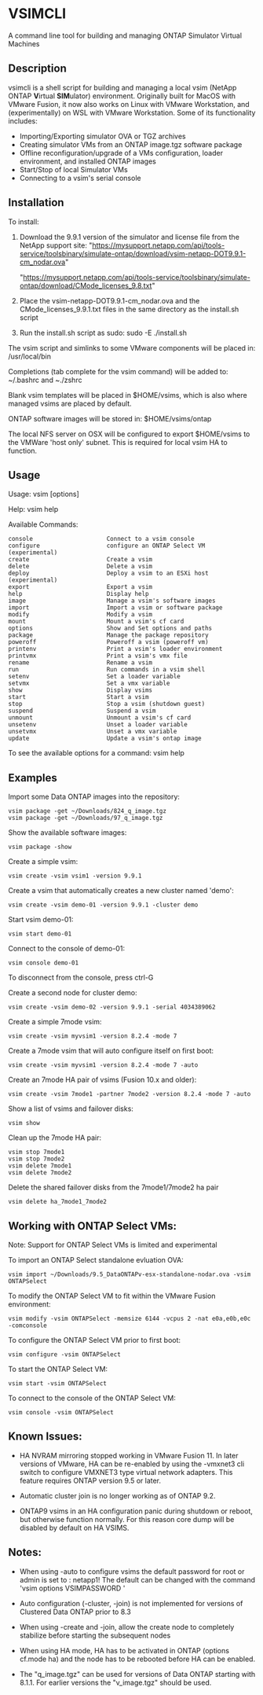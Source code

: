 # VSIMCLI
A command line tool for building and managing ONTAP Simulator Virtual Machines

## Description

vsimcli is a shell script for building and managing a local vsim (NetApp ONTAP **V**irtual **SIM**ulator) environment.  Originally built for MacOS with VMware Fusion, it now also works on Linux with VMware Workstation, and (experimentally) on WSL with VMware Workstation. Some of its functionality includes:
 - Importing/Exporting simulator OVA or TGZ archives
 - Creating simulator VMs from an ONTAP image.tgz software package
 - Offline reconfiguration/upgrade of a VMs configuration, loader environment, and installed ONTAP images
 - Start/Stop of local Simulator VMs
 - Connecting to a vsim's serial console

## Installation

To install:
  1. Download the 9.9.1 version of the simulator and license file from the NetApp support site:
     "https://mysupport.netapp.com/api/tools-service/toolsbinary/simulate-ontap/download/vsim-netapp-DOT9.9.1-cm_nodar.ova"

     "https://mysupport.netapp.com/api/tools-service/toolsbinary/simulate-ontap/download/CMode_licenses_9.8.txt"

  2. Place the vsim-netapp-DOT9.9.1-cm_nodar.ova and the CMode_licenses_9.9.1.txt files in the same directory as the install.sh script

  3. Run the install.sh script as sudo:
       sudo -E ./install.sh

The vsim script and simlinks to some VMware components will be placed in: /usr/local/bin

Completions (tab complete for the vsim command) will be added to: ~/.bashrc and ~./zshrc

Blank vsim templates will be placed in $HOME/vsims, which is also where managed vsims are placed by default.

ONTAP software images will be stored in: $HOME/vsims/ontap

The local NFS server on OSX will be configured to export $HOME/vsims to the VMWare 'host only' subnet.  This is required for local vsim HA to function.

## Usage

Usage:
vsim <command> [options]

Help:
vsim help <command>

Available Commands:

    console                     Connect to a vsim console
    configure                   configure an ONTAP Select VM (experimental)
    create                      Create a vsim
    delete                      Delete a vsim
    deploy                      Deploy a vsim to an ESXi host (experimental)
    export                      Export a vsim
    help                        Display help
    image                       Manage a vsim's software images
    import                      Import a vsim or software package
    modify                      Modify a vsim
    mount                       Mount a vsim's cf card
    options                     Show and Set options and paths
    package                     Manage the package repository
    poweroff                    Poweroff a vsim (poweroff vm)
    printenv                    Print a vsim's loader environment
    printvmx                    Print a vsim's vmx file
    rename                      Rename a vsim
    run                         Run commands in a vsim shell
    setenv                      Set a loader variable
    setvmx                      Set a vmx variable
    show                        Display vsims
    start                       Start a vsim
    stop                        Stop a vsim (shutdown guest)
    suspend                     Suspend a vsim
    unmount                     Unmount a vsim's cf card
    unsetenv                    Unset a loader variable
    unsetvmx                    Unset a vmx variable
    update                      Update a vsim's ontap image



To see the available options for a command:
vsim help <command>

## Examples

Import some Data ONTAP images into the repository:

    vsim package -get ~/Downloads/824_q_image.tgz
    vsim package -get ~/Downloads/97_q_image.tgz

Show the available software images:

    vsim package -show

Create a simple vsim:

    vsim create -vsim vsim1 -version 9.9.1

Create a vsim that automatically creates a new cluster named 'demo':

    vsim create -vsim demo-01 -version 9.9.1 -cluster demo

Start vsim demo-01:

    vsim start demo-01

Connect to the console of demo-01:

    vsim console demo-01

To disconnect from the console, press ctrl-G

Create a second node for cluster demo:

    vsim create -vsim demo-02 -version 9.9.1 -serial 4034389062

Create a simple 7mode vsim:

    vsim create -vsim myvsim1 -version 8.2.4 -mode 7

Create a 7mode vsim that will auto configure itself on first boot:

    vsim create -vsim myvsim1 -version 8.2.4 -mode 7 -auto

Create an 7mode HA pair of vsims (Fusion 10.x and older):

    vsim create -vsim 7mode1 -partner 7mode2 -version 8.2.4 -mode 7 -auto

Show a list of vsims and failover disks:

    vsim show

Clean up the 7mode HA pair:

    vsim stop 7mode1
    vsim stop 7mode2
    vsim delete 7mode1
    vsim delete 7mode2

Delete the shared failover disks from the 7mode1/7mode2 ha pair

    vsim delete ha_7mode1_7mode2

## Working with ONTAP Select VMs:
Note: Support for ONTAP Select VMs is limited and experimental

To import an ONTAP Select standalone evluation OVA:

    vsim import ~/Downloads/9.5_DataONTAPv-esx-standalone-nodar.ova -vsim ONTAPSelect

To modify the ONTAP Select VM to fit within the VMware Fusion environment:

    vsim modify -vsim ONTAPSelect -memsize 6144 -vcpus 2 -nat e0a,e0b,e0c -comconsole

To configure the ONTAP Select VM prior to first boot:

    vsim configure -vsim ONTAPSelect

To start the ONTAP Select VM:

    vsim start -vsim ONTAPSelect

To connect to the console of the ONTAP Select VM:

    vsim console -vsim ONTAPSelect

## Known Issues:
- HA NVRAM mirroring stopped working in VMware Fusion 11.  In later versions of VMware, HA can be re-enabled by using the -vmxnet3 cli switch to configure VMXNET3 type virtual network adapters.  This feature requires ONTAP version 9.5 or later.

- Automatic cluster join is no longer working as of ONTAP 9.2.

- ONTAP9 vsims in an HA configuration panic during shutdown or reboot, but otherwise function normally.  For this reason core dump will be disabled by default on HA VSIMS.

## Notes:
- When using -auto to configure vsims the default password for root or admin is set to : netapp1!
  The default can be changed with the command 'vsim options VSIMPASSWORD <new password>'

- Auto configuration (-cluster, -join) is not implemented for versions of Clustered Data ONTAP prior to 8.3

- When using -create and -join, allow the create node to completely stabilize before starting the subsequent nodes

- When using HA mode, HA has to be activated in ONTAP (options cf.mode ha) and the node has to be rebooted before HA can be enabled.

- The "q_image.tgz" can be used for versions of Data ONTAP starting with 8.1.1.  For earlier versions the "v_image.tgz" should be used.
